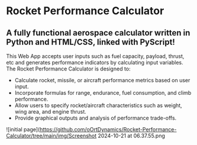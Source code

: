 # Rocket Performance Calculator

## A fully functional aerospace calculator written in Python and HTML/CSS, linked with PyScript!

This Web App accepts user inputs such as fuel capacity, payload, thrust, etc and generates performance indicators by calculating input variables. The Rocket Performance Calculator is designed to:

* Calculate rocket, missile, or aircraft performance metrics based on user input.
* Incorporate formulas for range, endurance, fuel consumption, and climb performance.
* Allow users to specify rocket/aircraft characteristics such as weight, wing area, and engine thrust.
* Provide graphical outputs and analysis of performance trade-offs.

![initial page](https://github.com/oOrtDynamics/Rocket-Performance-Calculator/tree/main/img/Screenshot 2024-10-21 at 06.37.55.png
